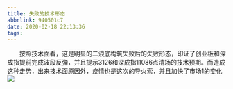 ```yaml
---
title: 失败的技术形态
abbrlink: 940501c7
date: 2020-02-18 22:13:36
tags:
---
```

&emsp;&emsp;按照技术面看，这是明显的二浪底构筑失败后的失败形态，印证了创业板和深成指提前完成波段反弹，并且提示3126和深成指11086点清场的技术预期。而造成这种走势，出来技术面原因外，疫情也是这次的导火索，并且加快了市场1的变化
![](1.png)
